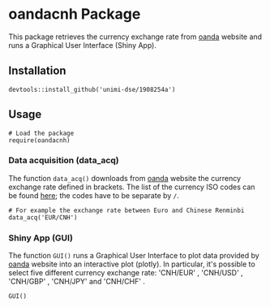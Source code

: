 # oandacnh Package

This package retrieves the currency exchange rate from [oanda](https://www.oanda.com/rw-en/)  website and runs a Graphical User Interface (Shiny App).

## Installation
```
devtools::install_github('unimi-dse/1908254a')
```
## Usage
```
# Load the package
require(oandacnh)
```
### Data acquisition (data_acq)
The function ```data_acq()``` downloads from [oanda](https://www.oanda.com/rw-en/) website the currency exchange rate defined in brackets.
The list of the currency ISO codes can be found [here](https://www1.oanda.com/currency/help/currency-iso-code); the codes have to be separate by ```/```.
```
# For example the exchange rate between Euro and Chinese Renminbi
data_acq('EUR/CNH')
```

### Shiny App (GUI)
The function ```GUI()``` runs a Graphical User Interface to plot data provided by [oanda](https://www.oanda.com/rw-en/) website into an interactive plot (plotly).
In particular, it's possible to select five different currency exchange rate: 'CNH/EUR' ,  'CNH/USD' , 'CNH/GBP' , 'CNH/JPY'  and  'CNH/CHF' .
```
GUI()
```
